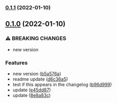 ### [0.1.1](https://github.com/pabpazjim/bdd_metamodel/compare/0.1.0...0.1.1) (2022-01-10)

## [0.1.0](https://github.com/pabpazjim/bdd_metamodel/compare/d6c36a56b73a5310b6a16d784d6d07582b58b114...0.1.0) (2022-01-10)


### ⚠ BREAKING CHANGES

* new version 

### Features

* new version  ([b5a576a](https://github.com/pabpazjim/bdd_metamodel/commit/b5a576a66ffec13f66a486a00c378d66027c12b2))
* readme update ([d6c36a5](https://github.com/pabpazjim/bdd_metamodel/commit/d6c36a56b73a5310b6a16d784d6d07582b58b114))
* test if this appears in the changelog ([b96d999](https://github.com/pabpazjim/bdd_metamodel/commit/b96d9999d98bb793d5a7d052f8839a70d6cfba58))
* update ([e45dd87](https://github.com/pabpazjim/bdd_metamodel/commit/e45dd871919253ce094b1f7b4e21725517dfb716))
* update ([8e8a83c](https://github.com/pabpazjim/bdd_metamodel/commit/8e8a83c641f57000197b8fa3845cdf477665b351))

